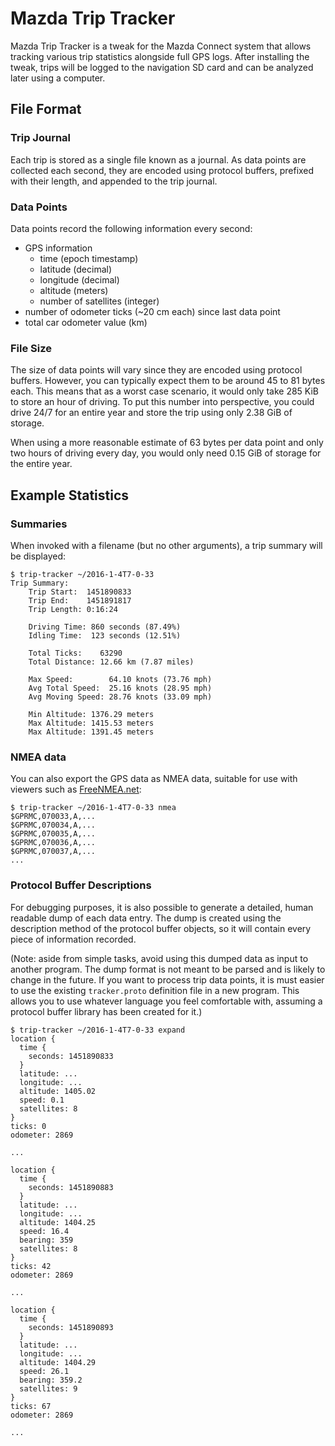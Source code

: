 # Mazda Trip Tracker

Mazda Trip Tracker is a tweak for the Mazda Connect system that allows tracking
various trip statistics alongside full GPS logs. After installing the tweak,
trips will be logged to the navigation SD card and can be analyzed later using a
computer.

## File Format

### Trip Journal

Each trip is stored as a single file known as a journal. As data points are
collected each second, they are encoded using protocol buffers, prefixed with
their length, and appended to the trip journal.

### Data Points

Data points record the following information every second:

- GPS information
  - time (epoch timestamp)
  - latitude (decimal)
  - longitude (decimal)
  - altitude (meters)
  - number of satellites (integer)
- number of odometer ticks (~20 cm each) since last data point
- total car odometer value (km)

### File Size

The size of data points will vary since they are encoded using protocol buffers.
However, you can typically expect them to be around 45 to 81 bytes each. This
means that as a worst case scenario, it would only take 285 KiB to store an hour
of driving. To put this number into perspective, you could drive 24/7 for an
entire year and store the trip using only 2.38 GiB of storage.

When using a more reasonable estimate of 63 bytes per data point and only two
hours of driving every day, you would only need 0.15 GiB of storage for the
entire year.

## Example Statistics

### Summaries

When invoked with a filename (but no other arguments), a trip summary will be
displayed:

```
$ trip-tracker ~/2016-1-4T7-0-33
Trip Summary:
    Trip Start:  1451890833
    Trip End:    1451891817
    Trip Length: 0:16:24

    Driving Time: 860 seconds (87.49%)
    Idling Time:  123 seconds (12.51%)

    Total Ticks:    63290
    Total Distance: 12.66 km (7.87 miles)

    Max Speed:        64.10 knots (73.76 mph)
    Avg Total Speed:  25.16 knots (28.95 mph)
    Avg Moving Speed: 28.76 knots (33.09 mph)

    Min Altitude: 1376.29 meters
    Max Altitude: 1415.53 meters
    Max Altitude: 1391.45 meters
```

### NMEA data

You can also export the GPS data as NMEA data, suitable for use with viewers
such as [FreeNMEA.net](freenmea.net/decoder):

```
$ trip-tracker ~/2016-1-4T7-0-33 nmea
$GPRMC,070033,A,...
$GPRMC,070034,A,...
$GPRMC,070035,A,...
$GPRMC,070036,A,...
$GPRMC,070037,A,...
...
```

### Protocol Buffer Descriptions

For debugging purposes, it is also possible to generate a detailed, human
readable dump of each data entry. The dump is created using the description
method of the protocol buffer objects, so it will contain every piece of
information recorded.

(Note: aside from simple tasks, avoid using this dumped data as input to another
program. The dump format is not meant to be parsed and is likely to change in
the future. If you want to process trip data points, it is must easier to use
the existing `tracker.proto` definition file in a new program. This allows you
to use whatever language you feel comfortable with, assuming a protocol buffer
library has been created for it.)

```
$ trip-tracker ~/2016-1-4T7-0-33 expand
location {
  time {
    seconds: 1451890833
  }
  latitude: ...
  longitude: ...
  altitude: 1405.02
  speed: 0.1
  satellites: 8
}
ticks: 0
odometer: 2869

...

location {
  time {
    seconds: 1451890883
  }
  latitude: ...
  longitude: ...
  altitude: 1404.25
  speed: 16.4
  bearing: 359
  satellites: 8
}
ticks: 42
odometer: 2869

...

location {
  time {
    seconds: 1451890893
  }
  latitude: ...
  longitude: ...
  altitude: 1404.29
  speed: 26.1
  bearing: 359.2
  satellites: 9
}
ticks: 67
odometer: 2869

...
```
